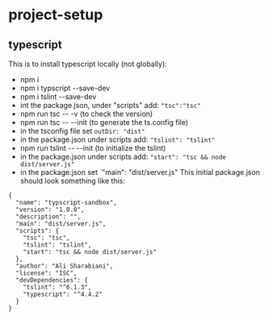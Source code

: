 # project-setup
## typescript
This is to install typescript locally (not globally):
- npm i
- npm i typscript --save-dev
- npm i tslint --save-dev
- int the package.json, under "scripts" add: `"tsc":"tsc"`
- npm run tsc -- -v (to check the version)
- npm run tsc -- --init (to generate the ts.config file)
- in the tsconfig file set `outDir: "dist"`
- in the package.json under scripts add: `"tslint": "tslint"`
- npm run tslint -- --init (to initialize the tslint)
- in the package.json under scripts add: `"start": "tsc && node dist/server.js"`
- in the package.json set `"main": "dist/server.js"
This initial package.json should look something like this:

```
{
  "name": "typscript-sandbox",
  "version": "1.0.0",
  "description": "",
  "main": "dist/server.js",
  "scripts": {
    "tsc": "tsc",
    "tslint": "tslint",
    "start": "tsc && node dist/server.js"
  },
  "author": "Ali Sharabiani",
  "license": "ISC",
  "devDependencies": {   
    "tslint": "^6.1.3",
    "typescript": "^4.4.2"
  }
}
```
